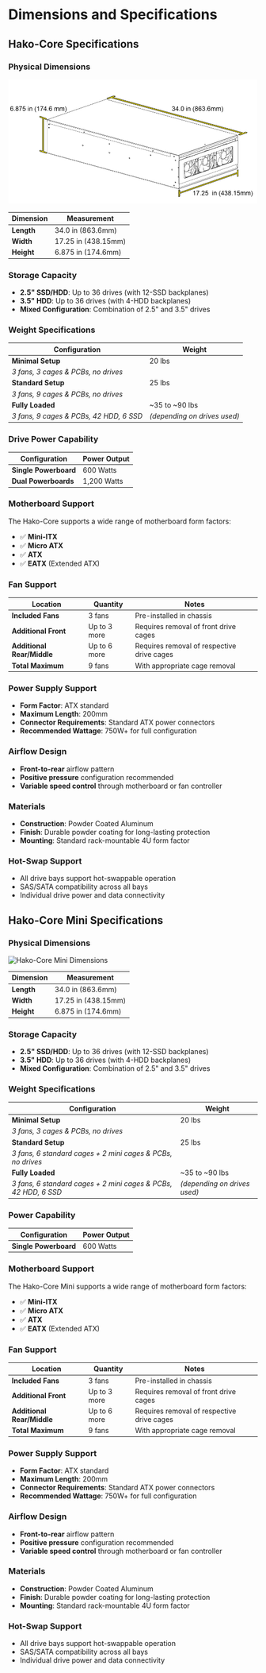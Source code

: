 # Dimensions and Specifications


## Hako-Core Specifications

### Physical Dimensions

![Hako-Core Dimensions](imgs/CoreDimensions.png)

| Dimension | Measurement |
|-----------|-------------|
| **Length** | 34.0 in (863.6mm) |
| **Width** | 17.25 in (438.15mm) |
| **Height** | 6.875 in (174.6mm) |

### Storage Capacity

- **2.5" SSD/HDD**: Up to 36 drives (with 12-SSD backplanes)
- **3.5" HDD**: Up to 36 drives (with 4-HDD backplanes)
- **Mixed Configuration**: Combination of 2.5" and 3.5" drives

### Weight Specifications

| Configuration | Weight |
|---------------|--------|
| **Minimal Setup** | 20 lbs |
| *3 fans, 3 cages & PCBs, no drives* | |
| **Standard Setup** | 25 lbs |
| *3 fans, 9 cages & PCBs, no drives* | |
| **Fully Loaded** | ~35 to ~90 lbs |
| *3 fans, 9 cages & PCBs, 42 HDD, 6 SSD* | *(depending on drives used)* |

### Drive Power Capability

| Configuration | Power Output |
|---------------|--------------|
| **Single Powerboard** | 600 Watts |
| **Dual Powerboards** | 1,200 Watts |

### Motherboard Support

The Hako-Core supports a wide range of motherboard form factors:

- ✅ **Mini-ITX**
- ✅ **Micro ATX**
- ✅ **ATX**
- ✅ **EATX** (Extended ATX)

### Fan Support

| Location | Quantity | Notes |
|----------|----------|-------|
| **Included Fans** | 3 fans | Pre-installed in chassis |
| **Additional Front** | Up to 3 more | Requires removal of front drive cages |
| **Additional Rear/Middle** | Up to 6 more | Requires removal of respective drive cages |
| **Total Maximum** | 9 fans | With appropriate cage removal |

### Power Supply Support

- **Form Factor**: ATX standard
- **Maximum Length**: 200mm
- **Connector Requirements**: Standard ATX power connectors
- **Recommended Wattage**: 750W+ for full configuration

### Airflow Design

- **Front-to-rear** airflow pattern
- **Positive pressure** configuration recommended
- **Variable speed control** through motherboard or fan controller

### Materials

- **Construction**: Powder Coated Aluminum
- **Finish**: Durable powder coating for long-lasting protection
- **Mounting**: Standard rack-mountable 4U form factor

### Hot-Swap Support

- All drive bays support hot-swappable operation
- SAS/SATA compatibility across all bays
- Individual drive power and data connectivity



## Hako-Core Mini Specifications

### Physical Dimensions

![Hako-Core Mini Dimensions](../assets/hakocore-dimensions.png)

| Dimension | Measurement |
|-----------|-------------|
| **Length** | 34.0 in (863.6mm) |
| **Width** | 17.25 in (438.15mm) |
| **Height** | 6.875 in (174.6mm) |

### Storage Capacity

- **2.5" SSD/HDD**: Up to 36 drives (with 12-SSD backplanes)
- **3.5" HDD**: Up to 36 drives (with 4-HDD backplanes)
- **Mixed Configuration**: Combination of 2.5" and 3.5" drives

### Weight Specifications

| Configuration | Weight |
|---------------|--------|
| **Minimal Setup** | 20 lbs |
| *3 fans, 3 cages & PCBs, no drives* | |
| **Standard Setup** | 25 lbs |
| *3 fans, 6 standard cages + 2 mini cages & PCBs, no drives* | |
| **Fully Loaded** | ~35 to ~90 lbs |
| *3 fans, 6 standard cages + 2 mini cages & PCBs, 42 HDD, 6 SSD* | *(depending on drives used)* |

### Power Capability

| Configuration | Power Output |
|---------------|--------------|
| **Single Powerboard** | 600 Watts |

### Motherboard Support

The Hako-Core Mini supports a wide range of motherboard form factors:

- ✅ **Mini-ITX**
- ✅ **Micro ATX**
- ✅ **ATX**
- ✅ **EATX** (Extended ATX)

### Fan Support

| Location | Quantity | Notes |
|----------|----------|-------|
| **Included Fans** | 3 fans | Pre-installed in chassis |
| **Additional Front** | Up to 3 more | Requires removal of front drive cages |
| **Additional Rear/Middle** | Up to 6 more | Requires removal of respective drive cages |
| **Total Maximum** | 9 fans | With appropriate cage removal |

### Power Supply Support

- **Form Factor**: ATX standard
- **Maximum Length**: 200mm
- **Connector Requirements**: Standard ATX power connectors
- **Recommended Wattage**: 750W+ for full configuration

### Airflow Design

- **Front-to-rear** airflow pattern
- **Positive pressure** configuration recommended
- **Variable speed control** through motherboard or fan controller

### Materials

- **Construction**: Powder Coated Aluminum
- **Finish**: Durable powder coating for long-lasting protection
- **Mounting**: Standard rack-mountable 4U form factor

### Hot-Swap Support

- All drive bays support hot-swappable operation
- SAS/SATA compatibility across all bays
- Individual drive power and data connectivity